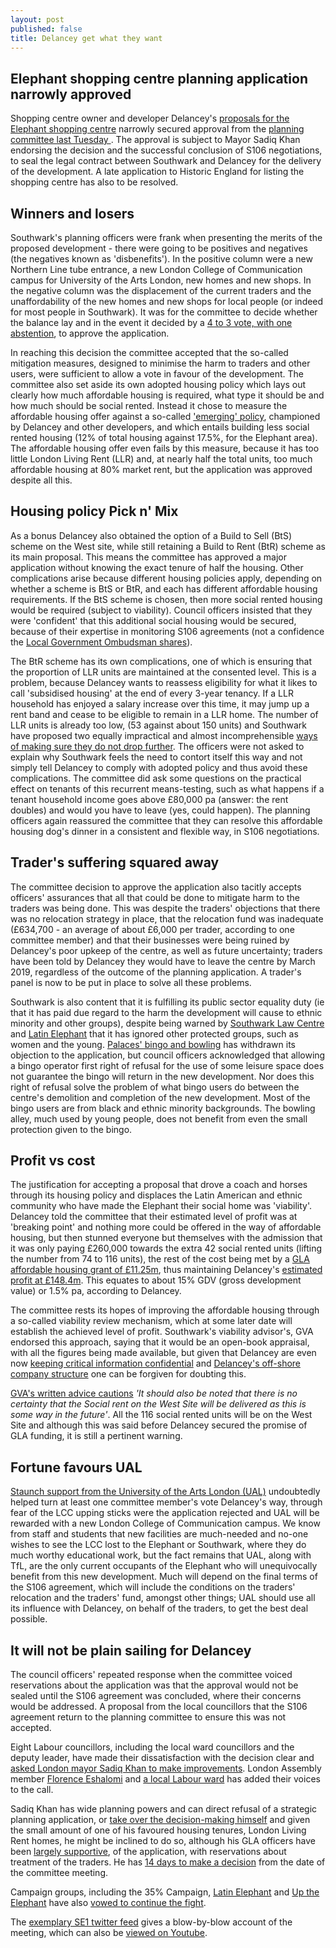 ```yaml
---
layout: post
published: false
title: Delancey get what they want
---
```

## Elephant shopping centre planning application narrowly approved

Shopping centre owner and developer Delancey's [proposals for the Elephant shopping centre](https://planning.southwark.gov.uk/online-applications/applicationDetails.do?activeTab=externalDocuments&keyVal=_STHWR_DCAPR_9569810) narrowly secured approval from the [planning committee last Tuesday ](https://twitter.com/se1/status/1014434809962225664).  The approval is subject to Mayor Sadiq Khan endorsing the decision and the successful conclusion of S106 negotiations, to seal the legal contract between Southwark and Delancey for the delivery of the development.  A late application to Historic England for listing the shopping centre has also to be resolved.

## Winners and losers

Southwark's planning officers were frank when presenting the merits of the proposed development - there were going to be positives and negatives (the negatives known as 'disbenefits').  In the positive column were a new Northern Line tube entrance, a new London College of Communication campus for University of the Arts London, new homes and new shops.  In the negative column was the displacement of the current traders and the unaffordability of the new homes and new shops for local people (or indeed for most people in Southwark).  It was for the committee to decide whether the balance lay and in the event it decided by a [4 to 3 vote, with one abstention](https://twitter.com/se1/status/1014268293442691074), to approve the application.  

In reaching this decision the committee accepted that the so-called mitigation measures, designed to minimise the harm to traders and other users, were sufficient to allow a vote in favour of the development.  The committee also set aside its own adopted housing policy which lays out clearly how much affordable housing is required, what type it should be and how much should be social rented.  Instead it chose to measure the affordable housing offer against a so-called ['emerging' policy](https://www.southwark.gov.uk/assets/attach/5811/NSP%20PSV%20FINAL.pdf), championed by Delancey and other developers, and which entails building less social rented housing (12% of total housing against 17.5%, for the Elephant area).  The affordable housing offer even fails by this measure, because it has too little London Living Rent (LLR) and, at nearly half the total units, too much affordable housing at 80% market rent, but the application was approved despite all this.

## Housing policy Pick n' Mix

As a bonus Delancey also obtained the option of a Build to Sell (BtS) scheme on the West site, while still retaining a Build to Rent (BtR) scheme as its main proposal.  This means the committee has approved a major application without knowing the exact tenure of half the housing.  Other complications arise because different housing policies apply, depending on whether a scheme is BtS or BtR, and each has different affordable housing requirements.  If the BtS scheme is chosen, then more social rented housing would be required (subject to viability). Council officers insisted that they were 'confident' that this additional social housing would be secured, because of their expertise in monitoring S106 agreements (not a confidence the [Local Government Ombudsman shares](http://35percent.org/2016-12-12-ombudsman-slams-southwark-for-no-s106-monitoring)).

The BtR scheme has its own complications, one of which is ensuring that the proportion of LLR units are maintained at the consented level.  This is a problem, because Delancey wants to reassess eligibility for what it likes to call 'subsidised housing' at the end of every 3-year tenancy. If a LLR household has enjoyed a salary increase over this time, it may jump up a rent band and cease to be eligible to remain in a LLR home.  The number of LLR units is already too low, (53 against about 150 units) and Southwark have proposed two equally impractical and almost incomprehensible [ways of  making sure they do not drop further](https://pbs.twimg.com/media/DhMTY3OWAAELO68.jpg).  The officers were not asked to explain why Southwark feels the need to contort itself this way and not simply tell  Delancey to comply with adopted policy and thus avoid these complications.  The committee did ask some questions on the practical effect on tenants of this recurrent means-testing, such as what happens if a tenant household income goes above £80,000 pa (answer: the rent doubles) and would you have to leave (yes, could happen).  The planning officers again reassured the committee that they can resolve this affordable housing dog's dinner in a consistent and flexible way, in S106 negotiations.

## Trader's suffering squared away


The committee decision to approve the application also tacitly accepts officers' assurances that all that could be done to mitigate harm to the traders was being done. This was despite the traders' objections that there was no relocation strategy in place, that the relocation fund was inadequate (£634,700 - an average of about £6,000 per trader, according to one committee member) and that their businesses were being ruined by Delancey's poor upkeep of the centre, as well as future uncertainty; traders have been told by Delancey they would have to  leave the centre by March 2019, regardless of the outcome of the planning application.  A trader's panel is now to be put in place to solve all these problems.  

Southwark is also content that it is fulfilling its public sector equality duty (ie that it has paid due regard to the harm the development will cause to ethnic minority and other groups), despite being warned  by [Southwark Law Centre](http://planbuild.southwark.gov.uk/documents/?GetDocument=%7b%7b%7b!%2b3vgsnFhgtxRNSSWoQ1w3w%3d%3d!%7d%7d%7d) and [Latin Elephant](http://planbuild.southwark.gov.uk/documents/?GetDocument=%7b%7b%7b!prA%2bpmdHItiqXq2TtExNpQ%3d%3d!%7d%7d%7d) that it has ignored other protected groups, such as women and the young.  [Palaces' bingo and bowling](http://planbuild.southwark.gov.uk/documents/?GetDocument=%7b%7b%7b!v50NVbhc5ocMnv2Xw4omWw%3d%3d!%7d%7d%7d) has withdrawn its objection to the application, but council officers acknowledged that allowing a bingo operator first right of refusal for the use of some leisure space does not guarantee the bingo will return in the new development.  Nor does this right of refusal solve the problem of what bingo users do between the centre's demolition and completion of the new development.  Most of the bingo users are from black and ethnic minority backgrounds.  The bowling alley, much used by young people, does not benefit from even the small protection given to the bingo.

## Profit vs cost 

The justification for accepting a proposal that drove a coach and horses through its housing policy and displaces the Latin American and ethnic community who have made the Elephant their social home was 'viability'.  Delancey told the committee that their estimated level of profit was at 'breaking point' and nothing more could be offered in the way of affordable housing, but then stunned everyone but themselves  with the admission that it was only paying £260,000 towards the extra 42 social rented units (lifting the number from 74 to 116 units), the rest of the cost being met by a [GLA affordable housing grant of £11.25m](http://planbuild.southwark.gov.uk/documents/?GetDocument=%7b%7b%7b!b5xBNaYRSleWlYx6oXVrEA%3d%3d!%7d%7d%7d), thus maintaining Delancey's [estimated profit at £148.4m](http://35percent.org/2018-07-02-viability-and-delancey/).  This equates to about 15% GDV (gross development value) or 1.5% pa, according to Delancey.

The committee rests its hopes of improving the affordable housing through a so-called viability review mechanism, which at some later date will establish the achieved level of profit.  Southwark's viability advisor's, GVA endorsed this approach, saying that it would be an open-book appraisal, with all the figures being made available, but given that Delancey are even now [keeping critical information confidential](http://35percent.org/2018-07-02-viability-and-delancey/) and [Delancey's off-shore company structure](http://35percent.org/tribeca-square/) one can be forgiven for doubting this.  

[GVA's written advice cautions](http://planbuild.southwark.gov.uk/documents/?GetDocument=%7b%7b%7b!LXcCuPkZXfUd47qX5Tcdtg%3d%3d!%7d%7d%7d) _'It should also be noted that there is no certainty that the Social rent on the West Site will be delivered as this is some way in the future'_.
All the 116 social rented units will be on the West Site and although this was said before Delancey secured the promise of GLA funding, it is still a pertinent warning.

## Fortune favours UAL 

[Staunch support from the University of the Arts London (UAL)](https://twitter.com/se1/status/1014452595476369409) undoubtedly helped turn at least one committee member's vote Delancey's way, through fear of the LCC upping sticks were the application rejected and UAL will be rewarded with a new London College of Communication campus.  We know from staff and students that new facilities are much-needed and no-one wishes to see the LCC lost to the Elephant or Southwark, where they do much worthy educational work, but the fact remains that UAL, along with TfL, are the only current occupants of the Elephant who will unequivocally benefit from this new development.  Much will depend on the final terms of the S106 agreement, which will include the conditions on the traders' relocation and the traders' fund, amongst other things; UAL should use all its influence with Delancey, on behalf of the traders, to get the best deal possible.

## It will not be plain sailing for Delancey

The council  officers' repeated response when the committee voiced reservations about the application was that the approval would not be sealed until the S106 agreement was concluded, where their concerns would be addressed. A proposal from the local councillors that the S106 agreement return to the planning committee to ensure this was not accepted.

Eight Labour councillors, including the local ward councillors and the deputy leader, have made their dissatisfaction with the decision clear and [asked London mayor Sadiq Khan to make improvements](https://pbs.twimg.com/media/DhNo_cvWAAEiH2w.jpg).  London Assembly member [Florence Eshalomi](https://twitter.com/FloEshalomi/status/1014829701788045320) and [a local Labour ward](https://twitter.com/FaradayLabour/status/1014968384579080197) has added their voices to the call.

Sadiq Khan has wide planning powers and can direct refusal of a strategic planning application, or [take over the decision-making himself](https://www.london.gov.uk/sites/default/files/PAWS/media_id_287376/elephant_and_castle_shopping_centre_initial_representation.pdf) and given the small amount of one of his favoured housing tenures, London Living Rent homes, he might be inclined to do so, although his GLA officers have been [largely supportive](https://www.london.gov.uk/sites/default/files/PAWS/media_id_287377/elephant_and_castle_shopping_centre_report.pdf), of the application, with reservations about treatment of the traders. He has [14 days to make a decision](https://www.london.gov.uk/what-we-do/planning/planning-applications-and-decisions/what-powers-does-mayor-have-planning) from the date of the committee meeting.

Campaign groups, including the 35% Campaign, [Latin Elephant](https://twitter.com/LatinElephant/status/1014486589194555393) and [Up the Elephant](https://twitter.com/UpTheElephant_/status/1014481012007620611) have also [vowed to continue the fight](https://twitter.com/UpTheElephant_/status/1014481012007620611).

The [exemplary SE1 twitter feed](https://twitter.com/se1/status/1014434809962225664) gives a blow-by-blow account of the meeting, which can also be [viewed on Youtube](https://www.youtube.com/watch?time_continue=130&v=jHlK5JibLAY).


